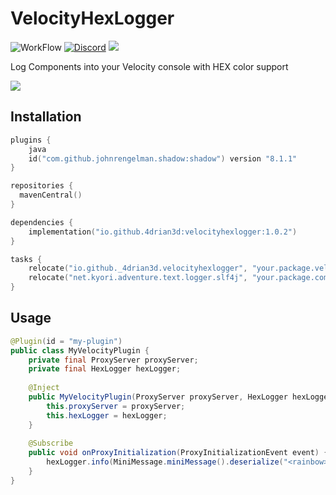 # VelocityHexLogger
![WorkFlow](https://img.shields.io/github/actions/workflow/status/4drian3d/VelocityHexLogger/gradle.yml?style=flat-square)
[![Discord](https://img.shields.io/discord/899740810956910683?color=7289da&label=Discord)](https://discord.gg/5NMMzK5mAn)
![](https://img.shields.io/maven-central/v/io.github.4drian3d/velocityhexlogger?style=flat-square)

Log Components into your Velocity console with HEX color support

![](https://gyazo.com/4c7e86a2b98751952412a77fc7d48f7d.png)

## Installation

```kotlin
plugins {
    java
    id("com.github.johnrengelman.shadow:shadow") version "8.1.1"
}

repositories {
  mavenCentral()
}

dependencies {
    implementation("io.github.4drian3d:velocityhexlogger:1.0.2")
}

tasks {
    relocate("io.github._4drian3d.velocityhexlogger", "your.package.velocityhexlogger")
    relocate("net.kyori.adventure.text.logger.slf4j", "your.package.component.logger")
}
```

## Usage

```java
@Plugin(id = "my-plugin")
public class MyVelocityPlugin {
    private final ProxyServer proxyServer;
    private final HexLogger hexLogger;
    
    @Inject
    public MyVelocityPlugin(ProxyServer proxyServer, HexLogger hexLogger) {
        this.proxyServer = proxyServer;
        this.hexLogger = hexLogger;
    }
    
    @Subscribe
    public void onProxyInitialization(ProxyInitializationEvent event) {
        hexLogger.info(MiniMessage.miniMessage().deserialize("<rainbow>Plugin Started"));
    }
}
```